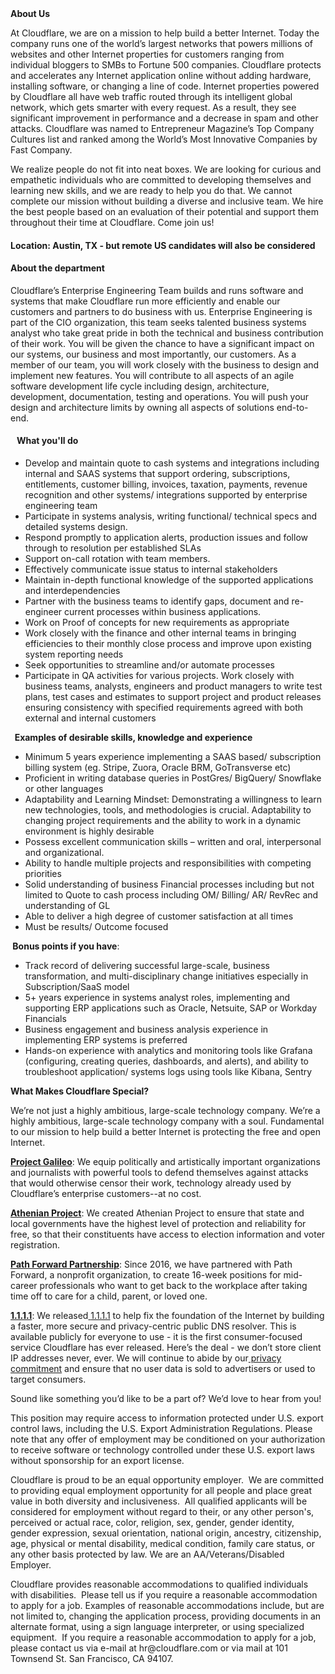 <div class="content-intro">
	<div><strong>About Us</strong></div>
	<div>
		<p>At Cloudflare, we are on a mission to help build a better Internet. Today the company runs one of the world’s largest networks that powers millions of websites and other Internet properties for customers ranging from individual bloggers to SMBs to Fortune 500 companies. Cloudflare protects and accelerates any Internet application online without adding hardware, installing software, or changing a line of code. Internet properties powered by Cloudflare all have web traffic routed through its intelligent global network, which gets smarter with every request. As a result, they see significant improvement in performance and a decrease in spam and other attacks. Cloudflare was named to Entrepreneur Magazine’s Top Company Cultures list and ranked among the World’s Most Innovative Companies by Fast Company.&nbsp;</p>
		<p><span style="font-weight: 400;">We realize people do not fit into neat boxes. We are looking for curious and empathetic individuals who are committed to developing themselves and learning new skills, and we are ready to help you do that. We cannot complete our mission without building a diverse and inclusive team. We hire the best people based on an evaluation of their potential and support them throughout their time at Cloudflare. Come join us!&nbsp;</span></p>
	</div>
</div>
<h4>Location: Austin, TX - but remote US candidates will also be considered</h4>
<h4>About the department</h4>
<p>Cloudflare’s Enterprise Engineering Team builds and runs software and systems that make Cloudflare run more efficiently and enable our customers and partners to do business with us. Enterprise Engineering is part of the CIO organization, this team seeks talented business systems analyst who take great pride in both the technical and business contribution of their work. You will be given the chance to have a significant impact on our systems, our business and most importantly, our customers. As a member of our team, you will work closely with the business to design and implement new features. You will contribute to all aspects of an agile software development life cycle including design, architecture, development, documentation, testing and operations. You will push your design and architecture limits by owning all aspects of solutions end-to-end.&nbsp;</p>
<h4><strong>&nbsp;&nbsp;&nbsp;What you'll do</strong></h4>
<ul>
	<li>Develop and maintain quote to cash systems and integrations including internal and SAAS systems that support ordering, subscriptions, entitlements, customer billing, invoices, taxation, payments, revenue recognition and other systems/ integrations supported by enterprise engineering team</li>
	<li>Participate in systems analysis, writing functional/ technical specs and detailed systems design.</li>
	<li>Respond promptly to application alerts, production issues and follow through to resolution per established SLAs</li>
	<li>Support on-call rotation with team members.&nbsp;</li>
	<li>Effectively communicate issue status to internal stakeholders</li>
	<li>Maintain in-depth functional knowledge of the supported applications and interdependencies</li>
	<li>Partner with the business teams to identify gaps, document and re-engineer current processes within business applications.&nbsp;</li>
	<li>Work on Proof of concepts for new requirements as appropriate</li>
	<li>Work closely with the finance and other internal teams in bringing efficiencies to their monthly close process and improve upon existing system reporting needs</li>
	<li>Seek opportunities to streamline and/or automate processes</li>
	<li>Participate in QA activities for various projects. Work closely with business teams, analysts, engineers and product managers to write test plans, test cases and estimates to support project and product releases ensuring consistency with specified requirements agreed with both external and internal customers</li>
</ul>
<p><strong>&nbsp;&nbsp;Examples of desirable skills, knowledge and experience</strong></p>
<ul>
	<li>Minimum 5 years experience implementing a SAAS based/ subscription billing system (eg. Stripe, Zuora, Oracle BRM, GoTransverse etc)</li>
	<li>Proficient in writing database queries in PostGres/ BigQuery/ Snowflake or other languages</li>
	<li>Adaptability and Learning Mindset: Demonstrating a willingness to learn new technologies, tools, and methodologies is crucial. Adaptability to changing project requirements and the ability to work in a dynamic environment is highly desirable</li>
	<li>Possess excellent communication skills – written and oral, interpersonal and organizational.</li>
	<li>Ability to handle multiple projects and responsibilities with competing priorities</li>
	<li>Solid understanding of business Financial processes including but not limited to Quote to cash process including OM/ Billing/ AR/ RevRec and understanding of GL</li>
	<li>Able to deliver a high degree of customer satisfaction at all times</li>
	<li>Must be results/ Outcome focused</li>
</ul>
<p><strong>&nbsp;Bonus points if you have</strong>:</p>
<ul>
	<li>Track record of delivering successful large-scale, business transformation, and multi-disciplinary change initiatives especially in Subscription/SaaS model</li>
	<li>5+ years experience in systems analyst roles, implementing and supporting ERP applications such as Oracle, Netsuite, SAP or Workday Financials</li>
	<li>Business engagement and business analysis experience in implementing ERP systems is preferred</li>
	<li>Hands-on experience with analytics and monitoring tools like Grafana (configuring, creating queries, dashboards, and alerts), and ability to troubleshoot application/ systems logs using tools like Kibana, Sentry</li>
</ul>
<div class="content-conclusion">
	<p><strong>What Makes Cloudflare Special?</strong></p>
	<p><span style="font-weight: 400;">We’re not just a highly ambitious, large-scale technology company. We’re a highly ambitious, large-scale technology company with a soul. Fundamental to our mission to help build a better Internet is protecting the free and open Internet.</span></p>
	<p><a href="https://blog.cloudflare.com/protecting-free-expression-online/"><strong>Project Galileo</strong></a><span style="font-weight: 400;">: We equip politically and artistically important organizations and journalists with powerful tools to defend themselves against attacks that would otherwise censor their work, technology already used by Cloudflare’s enterprise customers--at no cost.</span></p>
	<p><strong><a href="https://www.cloudflare.com/athenian/">Athenian Project</a></strong><span style="font-weight: 400;">: We created Athenian Project to ensure that state and local governments have the highest level of protection and reliability for free, so that their constituents have access to election information and voter registration.</span></p>
	<p><a href="https://blog.cloudflare.com/tag/path-forward/"><strong>Path Forward Partnership</strong></a><span style="font-weight: 400;">: Since 2016, we have partnered with Path Forward, a nonprofit organization, to create 16-week positions for mid-career professionals who want to get back to the workplace after taking time off to care for a child, parent, or loved one.</span></p>
	<p><a href="https://1.1.1.1/"><strong>1.1.1.1</strong></a><span style="font-weight: 400;">: We released</span><a href="https://1.1.1.1/"> <span style="font-weight: 400;">1.1.1.1</span></a><span style="font-weight: 400;"> to help fix the foundation of the Internet by building a faster, more secure and privacy-centric public DNS resolver. This is available publicly for everyone to use - it is the first consumer-focused service Cloudflare has ever released. Here’s the deal - we don’t store client IP addresses never, ever. We will continue to abide by our</span><a href="https://developers.cloudflare.com/1.1.1.1/privacy/public-dns-resolver"> privacy commitment</a><span style="font-weight: 400;"> and ensure that no user data is sold to advertisers or used to target consumers.</span></p>
	<p><span style="font-weight: 400;">Sound like something you’d like to be a part of? We’d love to hear from you!</span></p>
	<p><span style="font-weight: 400;">This position may require access to information protected under U.S. export control laws, including the U.S. Export Administration Regulations. Please note that any offer of employment may be conditioned on your authorization to receive software or technology controlled under these U.S. export laws without sponsorship for an export license.</span></p>
	<p><span style="font-weight: 400;">Cloudflare is proud to be an equal opportunity employer. &nbsp;We are committed to providing equal employment opportunity for all people and place great value in both diversity and inclusiveness. &nbsp;All qualified applicants will be considered for employment without regard to their, or any other person's, perceived or actual</span> <span style="font-weight: 400;">race, color, religion, sex, gender, gender identity, gender expression, sexual orientation, national origin, ancestry, citizenship, age, physical or mental disability, medical condition, family care status, or any other basis protected by law. </span><span style="font-weight: 400;">We are an AA/Veterans/Disabled Employer.</span></p>
	<p><span style="font-weight: 400;">Cloudflare provides reasonable accommodations to qualified individuals with disabilities. &nbsp;Please tell us if you require a reasonable accommodation to apply for a job. Examples of reasonable accommodations include, but are not limited to, changing the application process, providing documents in an alternate format, using a sign language interpreter, or using specialized equipment. &nbsp;If you require a reasonable accommodation to apply for a job, please contact us via e-mail at </span><span style="font-weight: 400;">hr@cloudflare.com</span><span style="font-weight: 400;"> or via mail at 101 Townsend St. San Francisco, CA 94107.</span></p>
</div>